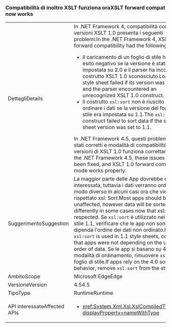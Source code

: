 ### <a name="xslt-forward-compat-now-works"></a><span data-ttu-id="18931-101">Compatibilità di inoltro XSLT funziona ora</span><span class="sxs-lookup"><span data-stu-id="18931-101">XSLT forward compat now works</span></span>

|   |   |
|---|---|
|<span data-ttu-id="18931-102">Dettagli</span><span class="sxs-lookup"><span data-stu-id="18931-102">Details</span></span>|<span data-ttu-id="18931-103">In .NET Framework 4, compatibilità con le versioni XSLT 1.0 presenta i seguenti problemi:</span><span class="sxs-lookup"><span data-stu-id="18931-103">In the .NET Framework 4, XSLT 1.0 forward compatibility had the following issues:</span></span><ul><li><span data-ttu-id="18931-104">Il caricamento di un foglio di stile ha avuto esito negativo se la versione è stata impostata su 2.0 e il parser ha incontrato un costrutto XSLT 1.0 sconosciuto.</span><span class="sxs-lookup"><span data-stu-id="18931-104">Loading a style sheet failed if its version was set to 2.0 and the parser encountered an unrecognized XSLT 1.0 construct.</span></span></li><li><span data-ttu-id="18931-105">Il costrutto <code>xsl:sort</code> non è riuscito a ordinare i dati se la versione del foglio di stile era impostata su 1.1.</span><span class="sxs-lookup"><span data-stu-id="18931-105">The <code>xsl:sort</code> construct failed to sort data if the style sheet version was set to 1.1.</span></span></li></ul><span data-ttu-id="18931-106">In .NET Framework 4.5, questi problemi sono stati corretti e modalità di compatibilità con le versioni di XSLT 1.0 funziona correttamente.</span><span class="sxs-lookup"><span data-stu-id="18931-106">In the .NET Framework 4.5, these issues have been fixed, and XSLT 1.0 forward compatibility mode works properly.</span></span>|
|<span data-ttu-id="18931-107">Suggerimento</span><span class="sxs-lookup"><span data-stu-id="18931-107">Suggestion</span></span>|<span data-ttu-id="18931-108">La maggior parte delle App dovrebbe essere interessata, tuttavia i dati verranno ordinati in modo diverso in alcuni casi ora che viene rispettato xsl: Sort.</span><span class="sxs-lookup"><span data-stu-id="18931-108">Most apps should be unaffected, however data will be sorted differently in some cases now that xsl:sort is respected.</span></span> <span data-ttu-id="18931-109">Se <code>xsl:sort</code> è utilizzato nei fogli di stile 1.1, verificare che le app non sono stati dipenda l'ordine dei dati non ordinato.</span><span class="sxs-lookup"><span data-stu-id="18931-109">If <code>xsl:sort</code> is used in 1.1 style sheets, confirm that apps were not depending on the unsorted order of data.</span></span> <span data-ttu-id="18931-110">Se le app si basano su 4.0 modalità di ordinamento, rimuovere <code>xsl:sort</code> dal foglio di stile.</span><span class="sxs-lookup"><span data-stu-id="18931-110">If apps rely on the 4.0 sorting behavior, remove <code>xsl:sort</code> from the style sheet.</span></span>|
|<span data-ttu-id="18931-111">Ambito</span><span class="sxs-lookup"><span data-stu-id="18931-111">Scope</span></span>|<span data-ttu-id="18931-112">Microsoft Edge</span><span class="sxs-lookup"><span data-stu-id="18931-112">Edge</span></span>|
|<span data-ttu-id="18931-113">Versione</span><span class="sxs-lookup"><span data-stu-id="18931-113">Version</span></span>|<span data-ttu-id="18931-114">4.5</span><span class="sxs-lookup"><span data-stu-id="18931-114">4.5</span></span>|
|<span data-ttu-id="18931-115">Tipo</span><span class="sxs-lookup"><span data-stu-id="18931-115">Type</span></span>|<span data-ttu-id="18931-116">Runtime</span><span class="sxs-lookup"><span data-stu-id="18931-116">Runtime</span></span>|
|<span data-ttu-id="18931-117">API interessate</span><span class="sxs-lookup"><span data-stu-id="18931-117">Affected APIs</span></span>|<ul><li><xref:System.Xml.Xsl.XslCompiledTransform?displayProperty=nameWithType></li></ul>|

